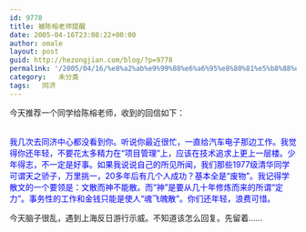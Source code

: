 ```yaml
---
id: 9778
title: 被陈榕老师提醒
date: 2005-04-16T23:08:22+00:00
author: omale
layout: post
guid: http://hezongjian.com/blog/?p=9778
permalink: '/2005/04/16/%e8%a2%ab%e9%99%88%e6%a6%95%e8%80%81%e5%b8%88%e6%8f%90%e9%86%92-2/'
category:   未分类
tags:   同济
---
```

今天推荐一个同学给陈榕老师，收到的回信如下：

<font color='blue' ><br />我几次去同济中心都没看到你。听说你最近很忙，一直给汽车电子那边工作。我觉得你还年轻，不要花太多精力在“项目管理”上，应该在技术追求上更上一层楼。少年得志，不一定是好事。如果我说说自己的所见所闻，我们那些1977级清华同学可谓天之骄子，万里挑一，20多年后有几个人成功？基本全是“废物”。我记得学散文的一个要领是：文散而神不能散。而“神”是要从几十年修炼而来的所谓“定力”。事务性的工作和金钱只能是使人“魂飞魄散”。你们还年轻，浪费可惜。<br /></font>

今天脑子很乱，遇到上海反日游行示威。不知道该怎么回复。先留着……